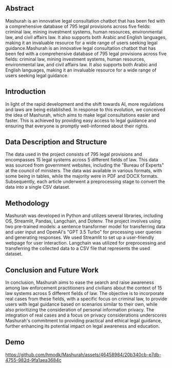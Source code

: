 ## Abstract  
Mashurah is an innovative legal consultation chatbot that has been fed with a comprehensive database of 795 legal provisions across five fields: criminal law, mining investment systems, human resources, environmental law, and civil affairs law. It also supports both Arabic and English languages, making it an invaluable resource for a wide range of users seeking legal guidance.Mashurah is an innovative legal consultation chatbot that has been fed with a comprehensive database of 795 legal provisions across five fields: criminal law, mining investment systems, human resources, environmental law, and civil affairs law. It also supports both Arabic and English languages, making it an invaluable resource for a wide range of users seeking legal guidance.

## Introduction 
In light of the rapid development and the shift towards AI, more regulations and laws are being established. In response to this evolution, we conceived the idea of Mashurah, which aims to make legal consultations easier and faster. This is achieved by providing easy access to legal guidance and ensuring that everyone is promptly well-informed about their rights.

## Data Description and Structure
The data used in the project consists of 795 legal provisions and encompasses 15 legal systems across 5 different fields of law. This data was sourced from government websites, including the "Bureau of Experts" at the council of ministers. The data was available in various formats, with some being in tables, while the majority were in PDF and DOCX formats. Subsequently, each article underwent a preprocessing stage to convert the data into a single CSV dataset.

## Methodology
Mashurah was developed in Python and utilizes several libraries, including OS, Streamlit, Pandas, Langchain, and Dotenv. The project involves using two pre-trained models: a sentence transformer model for transferring data and user input and OpenAI's "GPT 3.5 Turbo" for processing user queries and generating responses. We used Streamlit to set up a user-friendly webpage for user interaction. Langchain was utilized for preprocessing and transferring the collected data to a CSV file that represents the used dataset.

## Conclusion and Future Work
In conclusion, Mashurah aims to ease the search and raise awareness among law enforcement practitioners and civilians about the context of 15 law systems across 5 different fields of law. The objective is to incorporate real cases from these fields, with a specific focus on criminal law, to provide users with legal guidance based on scenarios similar to their own, while also prioritizing the consideration of personal information privacy. The integration of real cases and a focus on privacy considerations underscores Mashurah's commitment to providing practical and ethical legal guidance, further enhancing its potential impact on legal awareness and education.

## Demo


https://github.com/hmodk/Mashurah/assets/46458984/20b340cb-e7db-4755-982d-9fa1aea3684c

